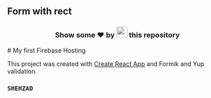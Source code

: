 ## Form with rect
<h3 align="center">Show some ❤ by <img src="https://imgur.com/o7ncZFp.jpg" height=25px width=25px> this repository</h3>
# My first Firebase Hosting

This project was created with [Create React App](https://github.com/facebook/create-react-app) and Formik and Yup validation.

### `SHEHZAD`
